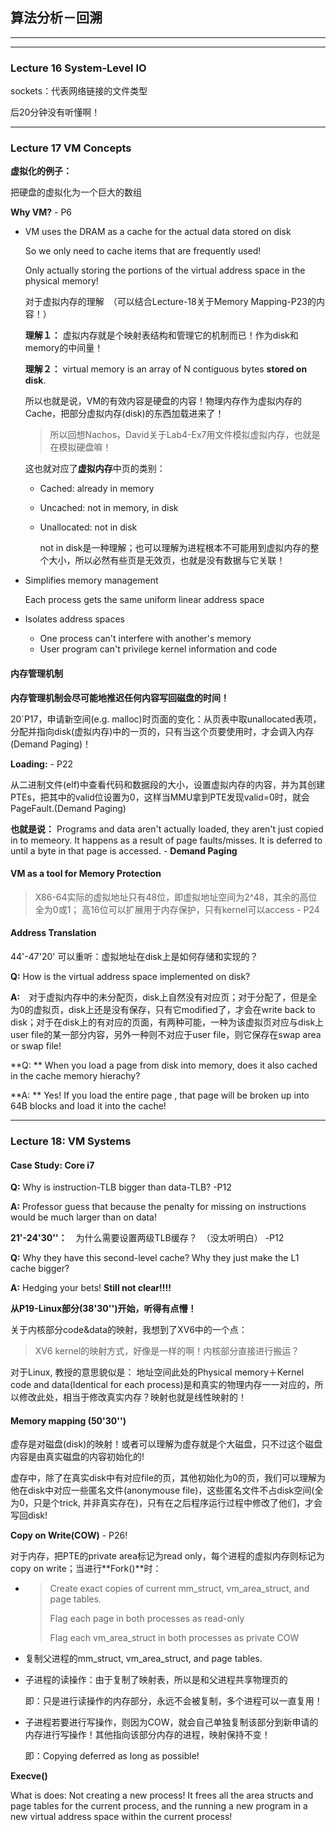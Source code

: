 ## 算法分析－回溯









---

---

### Lecture 16 System-Level IO

sockets：代表网络链接的文件类型

后20分钟没有听懂啊！



---

### Lecture 17 VM Concepts

**虚拟化的例子：**

把硬盘的虚拟化为一个巨大的数组

**Why VM?** - P6  

- VM uses the DRAM as a cache for the actual data stored on disk

  So we only need to cache items that are frequently used! 

  Only actually storing the portions of the virtual address space in the physical memory!

  对于虚拟内存的理解　（可以结合Lecture-18关于Memory Mapping-P23的内容！）

  **理解１：** 虚拟内存就是个映射表结构和管理它的机制而已！作为disk和memory的中间量！

  **理解２：** virtual memory is an array of N contiguous bytes **stored on disk**. 

  所以也就是说，VM的有效内容是硬盘的内容！物理内存作为虚拟内存的Cache，把部分虚拟内存(disk)的东西加载进来了！

  >  所以回想Nachos，David关于Lab4-Ex7用文件模拟虚拟内存，也就是在模拟硬盘嘛！

  这也就对应了**虚拟内存**中页的类别：

  - Cached: already in memory

  - Uncached: not in memory, in disk

  - Unallocated: not in disk

    not in disk是一种理解；也可以理解为进程根本不可能用到虚拟内存的整个大小，所以必然有些页是无效页，也就是没有数据与它关联！

- Simplifies memory management

  Each process gets the same uniform linear address space

- Isolates address spaces

  - One process can't interfere with another's memory
  - User program can't privilege kernel information and code



#### 内存管理机制

**内存管理机制会尽可能地推迟任何内容写回磁盘的时间！**



20`P17，申请新空间(e.g. malloc)时页面的变化：从页表中取unallocated表项，分配并指向disk(虚拟内存)中的一页的，只有当这个页要使用时，才会调入内存(Demand Paging)！



**Loading:** - P22

从二进制文件(elf)中查看代码和数据段的大小，设置虚拟内存的内容，并为其创建PTEs，把其中的valid位设置为0，这样当MMU拿到PTE发现valid=0时，就会PageFault.(Demand Paging)

**也就是说：** Programs and data aren't actually loaded, they aren't just copied in to memeory. It happens as a result of page faults/misses. It is deferred to until a byte in that page is accessed. - **Demand Paging**



#### VM as a tool for Memory Protection

> X86-64实际的虚拟地址只有48位，即虚拟地址空间为2^48，其余的高位全为0或1；
> 高16位可以扩展用于内存保护，只有kernel可以access  - P24



#### Address Translation

44'-47'20' 可以重听：虚拟地址在disk上是如何存储和实现的？

**Q:** How is the virtual address space implemented on disk?

**A:**　对于虚拟内存中的未分配页，disk上自然没有对应页；对于分配了，但是全为0的虚拟页，disk上还是没有保存，只有它modified了，才会在write back to disk；对于在disk上的有对应的页面，有两种可能，一种为该虚拟页对应与disk上user file的某一部分内容，另外一种则不对应于user file，则它保存在swap area or swap file!

**Q: ** When you load a page from disk into memory, does it also cached in the cache memory hierachy?

**A: ** Yes! If you load the entire page , that page will be broken up into 64B blocks and load it into the cache!



---

### Lecture 18: VM Systems

#### Case Study: Core i7

**Q:** Why is instruction-TLB bigger than data-TLB? -P12

**A:** Professor guess that because the penalty for missing on instructions would be much larger than on data!

**21'-24'30''：**　为什么需要设置两级TLB缓存？　（没太听明白） -P12

**Q:** Why they have this second-level cache? Why they just make the L1 cache bigger?

**A:** Hedging your bets! **Still not clear!!!!**

 



**从P19-Linux部分(38'30'')开始，听得有点懵！**

关于内核部分code&data的映射，我想到了XV6中的一个点：

> XV6 kernel的映射方式，好像是一样的啊！内核部分直接进行搬运？

对于Linux, 教授的意思貌似是：
地址空间此处的Physical memory＋Kernel code and data(Identical for each process)是和真实的物理内存一一对应的，所以修改此处，相当于修改真实内存？映射也就是线性映射的！





#### Memory mapping  (50'30'')

虚存是对磁盘(disk)的映射！或者可以理解为虚存就是个大磁盘，只不过这个磁盘内容是由真实磁盘的内容初始化的!

虚存中，除了在真实disk中有对应file的页，其他初始化为0的页，我们可以理解为他在disk中对应一些匿名文件(anonymouse file)，这些匿名文件不占disk空间(全为0，只是个trick, 并非真实存在)，只有在之后程序运行过程中修改了他们，才会写回disk!



**Copy on Write(COW)** - P26!

对于内存，把PTE的private area标记为read only，每个进程的虚拟内存则标记为copy on write；当进行**Fork()**时：

- > Create exact copies of current mm_struct, vm_area_struct, and page tables. 
  >
  > Flag each page in both processes as read-only
  >
  > Flag each vm_area_struct in both processes as private COW

- 复制父进程的mm_struct, vm_area_struct, and page tables. 

- 子进程的读操作：由于复制了映射表，所以是和父进程共享物理页的

  即：只是进行读操作的内存部分，永远不会被复制，多个进程可以一直复用！

- 子进程若要进行写操作，则因为COW，就会自己单独复制该部分到新申请的内存进行写操作！其他指向该部分内存的进程，映射保持不变！

  即：Copying deferred as long as possible!



**Execve()**

What is does: Not creating a new process! It frees all the area structs and page tables for the current process, and the running a new program in a new virtual address space within the current process!